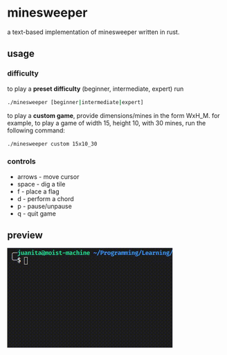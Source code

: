 # minesweeper
a text-based implementation of minesweeper written in rust.

## usage

### difficulty

to play a **preset difficulty** (beginner, intermediate, expert) run
```sh
./minesweeper [beginner|intermediate|expert]
```

to play a **custom game**, provide dimensions/mines in the form WxH_M.
for example, to play a game of width 15, height 10, with 30 mines,
run the following command:
```sh
./minesweeper custom 15x10_30
```

### controls
- arrows - move cursor
- space - dig a tile
- f - place a flag
- d - perform a chord
- p - pause/unpause
- q - quit game

## preview

![example play](/images/preview.gif)
